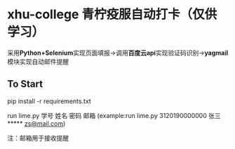 # xhu-college 青柠疫服自动打卡（仅供学习）
采用**Python+Selenium**实现页面填报->调用**百度云api**实现验证码识别->**yagmail**模块实现自动邮件提醒

## To Start
pip install -r requirements.txt

run lime.py 学号 姓名 密码 邮箱  (example:run lime.py 3120190000000 张三 ***** zs@mail.com)

注：邮箱用于接收提醒
